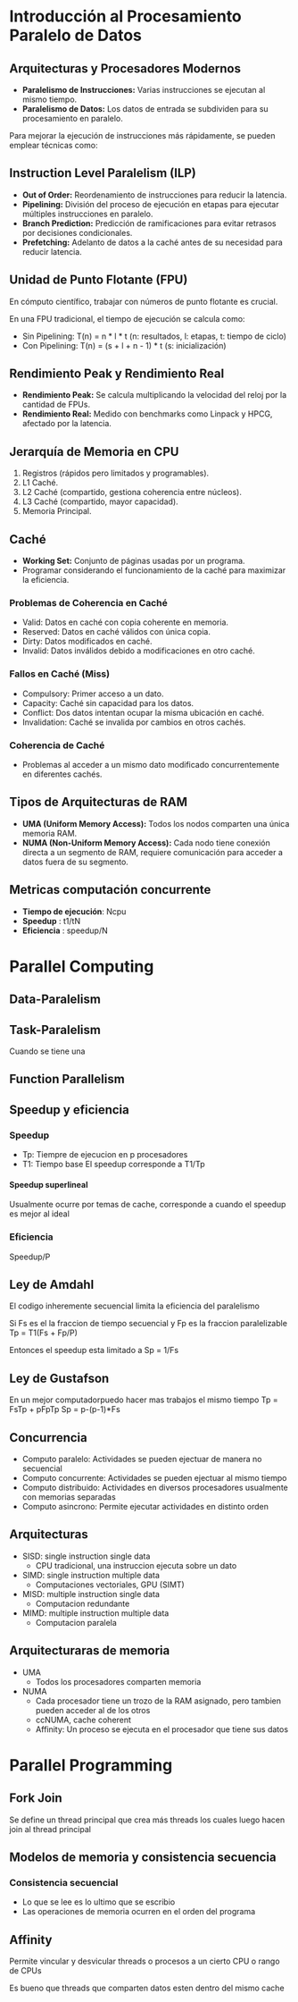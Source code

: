 # Introducción al Procesamiento Paralelo de Datos

## Arquitecturas y Procesadores Modernos

- **Paralelismo de Instrucciones:** Varias instrucciones se ejecutan al mismo tiempo.
- **Paralelismo de Datos:** Los datos de entrada se subdividen para su procesamiento en paralelo.

Para mejorar la ejecución de instrucciones más rápidamente, se pueden emplear técnicas como:

## Instruction Level Paralelism (ILP)

- **Out of Order:** Reordenamiento de instrucciones para reducir la latencia.
- **Pipelining:** División del proceso de ejecución en etapas para ejecutar múltiples instrucciones en paralelo.
- **Branch Prediction:** Predicción de ramificaciones para evitar retrasos por decisiones condicionales.
- **Prefetching:** Adelanto de datos a la caché antes de su necesidad para reducir latencia.

## Unidad de Punto Flotante (FPU)

En cómputo científico, trabajar con números de punto flotante es crucial.

En una FPU tradicional, el tiempo de ejecución se calcula como:
- Sin Pipelining: T(n) = n * l * t (n: resultados, l: etapas, t: tiempo de ciclo)
- Con Pipelining: T(n) = (s + l + n - 1) * t (s: inicialización)

## Rendimiento Peak y Rendimiento Real

- **Rendimiento Peak:** Se calcula multiplicando la velocidad del reloj por la cantidad de FPUs.
- **Rendimiento Real:** Medido con benchmarks como Linpack y HPCG, afectado por la latencia.

## Jerarquía de Memoria en CPU

1. Registros (rápidos pero limitados y programables).
2. L1 Caché.
3. L2 Caché (compartido, gestiona coherencia entre núcleos).
4. L3 Caché (compartido, mayor capacidad).
5. Memoria Principal.

## Caché

- **Working Set:** Conjunto de páginas usadas por un programa.
- Programar considerando el funcionamiento de la caché para maximizar la eficiencia.

### Problemas de Coherencia en Caché

- Valid: Datos en caché con copia coherente en memoria.
- Reserved: Datos en caché válidos con única copia.
- Dirty: Datos modificados en caché.
- Invalid: Datos inválidos debido a modificaciones en otro caché.

### Fallos en Caché (Miss)

- Compulsory: Primer acceso a un dato.
- Capacity: Caché sin capacidad para los datos.
- Conflict: Dos datos intentan ocupar la misma ubicación en caché.
- Invalidation: Caché se invalida por cambios en otros cachés.

### Coherencia de Caché

- Problemas al acceder a un mismo dato modificado concurrentemente en diferentes cachés.

## Tipos de Arquitecturas de RAM

- **UMA (Uniform Memory Access):** Todos los nodos comparten una única memoria RAM.
- **NUMA (Non-Uniform Memory Access):** Cada nodo tiene conexión directa a un segmento de RAM, requiere comunicación para acceder a datos fuera de su segmento.

## Metricas computación concurrente
- **Tiempo de ejecución**: Ncpu
- **Speedup** : t1/tN
- **Eficiencia** : speedup/N

# Parallel Computing
## Data-Paralelism

## Task-Paralelism
Cuando se tiene una 

## Function Parallelism

## Speedup y eficiencia

### Speedup
- Tp: Tiempre de ejecucion en p procesadores
- T1: Tiempo base
El speedup corresponde a T1/Tp 

#### Speedup superlineal
Usualmente ocurre por temas de cache, corresponde a cuando el speedup es mejor al ideal

### Eficiencia
Speedup/P

## Ley de Amdahl
El codigo inheremente secuencial limita la eficiencia del paralelismo

Si Fs es el la fraccion de tiempo secuencial y Fp es la fraccion paralelizable
Tp = T1(Fs + Fp/P)

Entonces el speedup esta limitado a 
Sp = 1/Fs

## Ley de Gustafson
En un mejor computadorpuedo hacer mas trabajos el mismo tiempo
Tp = FsTp + pFpTp
Sp = p-(p-1)*Fs

## Concurrencia
- Computo paralelo: Actividades se pueden ejectuar de manera no secuencial
- Computo concurrente: Actividades se pueden ejectuar al mismo tiempo
- Computo distribuido: Actividades en diversos procesadores usualmente con memorias separadas
- Computo asincrono: Permite ejecutar actividades en distinto orden

## Arquitecturas
- SISD: single instruction single data
    - CPU tradicional, una instruccion ejecuta sobre un dato
- SIMD: single instruction multiple data
    - Computaciones vectoriales, GPU (SIMT)
- MISD: multiple instruction single data
    - Computacion redundante
- MIMD: multiple instruction multiple data
    - Computacion paralela

## Arquitecturaras de memoria
- UMA
    - Todos los procesadores comparten memoria
- NUMA
    - Cada procesador tiene un trozo de la RAM asignado, pero tambien pueden acceder al de los otros
    - ccNUMA, cache coherent
    - Affinity: Un proceso se ejecuta en el procesador que tiene sus datos

# Parallel Programming
## Fork Join
Se define un thread principal que crea más threads los cuales luego hacen join al thread principal

## Modelos de memoria y consistencia secuencia
### Consistencia secuencial
- Lo que se lee es lo ultimo que se escribio
- Las operaciones de memoria ocurren en el orden del programa

## Affinity
Permite vincular y desvicular threads o procesos a un cierto CPU o rango de CPUs

Es bueno que threads que comparten datos esten dentro del mismo cache

